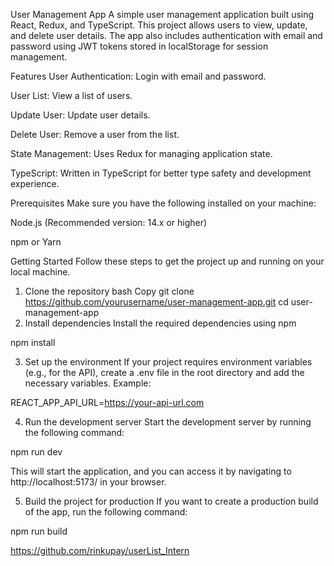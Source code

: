 User Management App
A simple user management application built using React, Redux, and TypeScript. This project allows users to view, update, and delete user details. The app also includes authentication with email and password using JWT tokens stored in localStorage for session management.

Features
User Authentication: Login with email and password.

User List: View a list of users.

Update User: Update user details.

Delete User: Remove a user from the list.

State Management: Uses Redux for managing application state.

TypeScript: Written in TypeScript for better type safety and development experience.

Prerequisites
Make sure you have the following installed on your machine:

Node.js (Recommended version: 14.x or higher)

npm or Yarn

Getting Started
Follow these steps to get the project up and running on your local machine.

1. Clone the repository
bash
Copy
git clone https://github.com/yourusername/user-management-app.git
cd user-management-app
2. Install dependencies
Install the required dependencies using npm 


npm install

3. Set up the environment
If your project requires environment variables (e.g., for the API), create a .env file in the root directory and add the necessary variables. Example:


REACT_APP_API_URL=https://your-api-url.com

4. Run the development server
Start the development server by running the following command:


npm run dev

This will start the application, and you can access it by navigating to http://localhost:5173/ in your browser.

5. Build the project for production
If you want to create a production build of the app, run the following command:


npm run build




<!-- GIT HUB LINK -->
https://github.com/rinkupay/userList_Intern